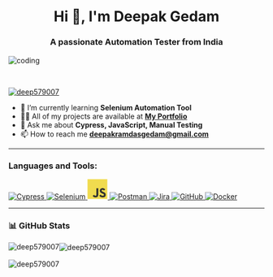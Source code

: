 <h1 align="center">Hi 👋, I'm Deepak Gedam</h1>
<h3 align="center">A passionate Automation Tester from India</h3>

<img align="center" alt="coding" width="100%" height="400px" src="https://r7q6w9z6.rocketcdn.me/career/wp-content/uploads/2020/03/full-stack-development.gif">

<p align="left"> 
  <a href="https://twitter.com/" target="blank">
    <img src="https://img.shields.io/twitter/follow/?logo=twitter&style=for-the-badge" alt="" />
  </a> 
</p>

<p align="left"> 
  <a href="https://github.com/ryo-ma/github-profile-trophy">
    <img src="https://github-profile-trophy.vercel.app/?username=deep579007" alt="deep579007" />
  </a> 
</p>

- 🌱 I’m currently learning **Selenium Automation Tool**  
- 👨‍💻 All of my projects are available at **[My Portfolio](https://deep579007.github.io/)**  
- 💬 Ask me about **Cypress, JavaScript, Manual Testing**  
- 📫 How to reach me **deepakramdasgedam@gmail.com**  

---

<h3 align="left">Languages and Tools:</h3>

<p align="left">
  <!-- Cypress -->
  <a href="https://www.cypress.io/" target="_blank"> 
    <img src="https://raw.githubusercontent.com/testing-library/react-testing-library/main/other/cypress-logo.png" alt="Cypress" width="40" height="40"/> 
  </a> 
  <!-- Selenium -->
  <a href="https://www.selenium.dev/" target="_blank"> 
    <img src="https://upload.wikimedia.org/wikipedia/commons/d/d5/Selenium_Logo.png" alt="Selenium" width="40" height="40"/> 
  </a> 
  <!-- JavaScript -->
  <a href="https://developer.mozilla.org/en-US/docs/Web/JavaScript" target="_blank"> 
    <img src="https://raw.githubusercontent.com/devicons/devicon/master/icons/javascript/javascript-original.svg" alt="JavaScript" width="40" height="40"/> 
  </a>
  <!-- Postman -->
  <a href="https://www.postman.com/" target="_blank"> 
    <img src="https://www.vectorlogo.zone/logos/getpostman/getpostman-icon.svg" alt="Postman" width="40" height="40"/> 
  </a>  
  <!-- Jira -->
  <a href="https://www.atlassian.com/software/jira" target="_blank"> 
    <img src="https://upload.wikimedia.org/wikipedia/en/8/8c/Jira_Logo.svg" alt="Jira" width="40" height="40"/> 
  </a> 
  <!-- GitHub -->
  <a href="https://github.com/" target="_blank"> 
    <img src="https://www.vectorlogo.zone/logos/github/github-icon.svg" alt="GitHub" width="40" height="40"/> 
  </a> 
  <!-- CI/CD -->
  <a href="https://www.docker.com/" target="_blank"> 
    <img src="https://www.vectorlogo.zone/logos/docker/docker-icon.svg" alt="Docker" width="40" height="40"/> 
  </a> 
</p>

---

### 📊 **GitHub Stats**
<p>
  <img align="left" src="https://github-profile-summary-cards.vercel.app/api/cards/repos-per-language?username=Deep579007&theme=github" alt="deep579007" />
</p>

<p>
  <img align="center" src="https://github-profile-summary-cards.vercel.app/api/cards/stats?username=Deep579007&theme=github" alt="deep579007" />
</p>

<p>
  <img align="center" src="https://github-profile-summary-cards.vercel.app/api/cards/profile-details?username=Deep579007&theme=github" alt="deep579007" />
</p>
